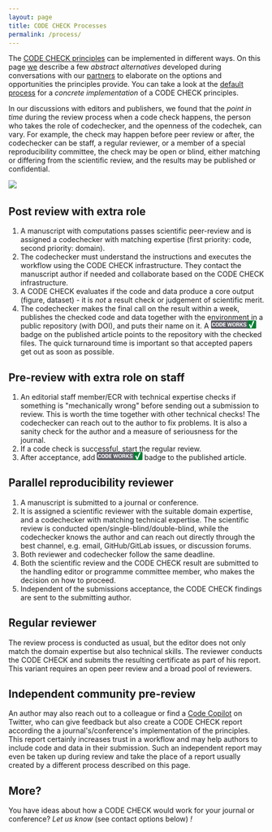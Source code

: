 ```yaml
---
layout: page
title: CODE CHECK Processes
permalink: /process/
---
```


The [CODE CHECK principles](/) can be implemented in different ways.
On this page [we](/team) describe a few _abstract alternatives_ developed during conversations with our [partners](/team#partners) to elaborate on the options and opportunities the principles provide.
You can take a look at the [default process](/techexample) for a _concrete implementation_ of a CODE CHECK principles.

In our discussions with editors and publishers, we found that the _point in time_ during the review process when a code check happens, the person who takes the role of codechecker, and the openness of the codechek, can vary.
For example, the check may happen before peer review or after, the codechecker can be staff, a regular reviewer, or a member of a special reproducibility committee, the check may be open or blind, either matching or differing from the scientific review, and the results may be published or confidential.

<img src="https://docs.google.com/drawings/d/e/2PACX-1vQFaeUaBVzc1g39rGRfD9TKJkpC-Je3VY0fd0kClv_EQ-2Xcqr5ZlTYC5SeNtBuLA_UvrLbf_SSQ8Qm/pub?w=770&amp;h=271">

## Post review with extra role

1. A manuscript with computations passes scientific peer-review and is assigned a codechecker with matching expertise (first priority: code, second priority: domain).
1. The codechecker must understand the instructions and executes the workflow using the CODE CHECK infrastructure.
   They contact the manuscript author if needed and collaborate based on the CODE CHECK infrastructure.
1. A CODE CHECK evaluates if the code and data produce a core output (figure, dataset) - it is _not_ a result check or judgement of scientific merit.
1. The codechecker makes the final call on the result within a week, publishes the checked code and data together with the environment in a public repository (with DOI), and puts their name on it. A <img src="/img/codeworks-badge.svg" alt="CODE CHECK badge" height="16" style="margin-top: -4px;" /> badge on the published article points to the repository with the checked files.
   The quick turnaround time is important so that accepted papers get out as soon as possible.

## Pre-review with extra role on staff

1. An editorial staff member/ECR with technical expertise checks if something is "mechanically wrong" before sending out a submission to review.
   This is worth the time together with other technical checks! The codechecker can reach out to the author to fix problems.
   It is also a sanity check for the author and a measure of seriousness for the journal.
1. If a code check is successful, start the regular review.
1. After acceptance, add <img src="/img/codeworks-badge.svg" alt="CODE CHECK badge" height="16" style="margin-top: -4px;" /> badge to the published article.

## Parallel reproducibility reviewer

1. A manuscript is submitted to a journal or conference.
1. It is assigned a scientific reviewer with the suitable domain expertise, and a codechecker with matching technical expertise.
   The scientific review is conducted open/single-blind/double-blind, while the codechecker knows the author and can reach out directly through the best channel, e.g. email, GitHub/GitLab issues, or discussion forums.
1. Both reviewer and codechecker follow the same deadline.
1. Both the scientific review and the CODE CHECK result are submitted to the handling editor or programme committee member, who makes the decision on how to proceed.
1. Independent of the submissions acceptance, the CODE CHECK findings are sent to the submitting author.

## Regular reviewer

The review process is conducted as usual, but the editor does not only match the domain expertise but also technical skills.
The reviewer conducts the CODE CHECK and submits the resulting certificate as part of his report.
This variant requires an open peer review and a broad pool of reviewers.

## Independent community pre-review

An author may also reach out to a colleague or find a [Code Copilot](https://twitter.com/Code_Copilot) on Twitter, who can give feedback but also create a CODE CHECK report according the a journal's/conference's implementation of the principles.
This report certainly increases trust in a workflow and may help authors to include code and data in their submission.
Such an independent report may even be taken up during review and take the place of a report usually created by a different process described on this page.

## More?

You have ideas about how a CODE CHECK would work for your journal or conference? _Let us know_ (see contact options below) _!_
